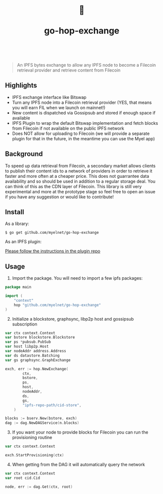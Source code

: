<h1 align="center"> 
	<br>
	  	🐸
	<br>
	<br>
	go-hop-exchange
	<br>
	<br>
	<br>
</h1>

> An IPFS bytes exchange to allow any IPFS node to become a Filecoin retrieval provider
> and retrieve content from Filecoin

## Highlights

- IPFS exchange interface like Bitswap
- Turn any IPFS node into a Filecoin retrieval provider (YES, that means you will earn FIL when we launch on mainnet!)
- New content is dispatched via Gossipsub and stored if enough space if available
- IPFS Plugin to wrap the default Bitswap implementation and fetch blocks from Filecoin if not available on the public IPFS network
- Does NOT allow for uploading to Filecoin (we will provide a separate plugin for that in the future, in the meantime you can use the Myel app)

## Background

To speed up data retrieval from Filecoin, a secondary market allows clients to publish their content ids to a network of providers
in order to retrieve it faster and more often at a cheaper price. This does not guarrantee data availability and so should be used
in addition to a regular storage deal. You can think of this as the CDN layer of Filecoin. This library is still very experimental 
and more at the prototype stage so feel free to open an issue if you have any suggestion or would like to contribute!

## Install

As a library:

```
$ go get github.com/myelnet/go-hop-exchange
```

As an IPFS plugin:

[Please follow the instructions in the plugin repo](https://github.com/myelnet/go-ipfs-hop-plugin)

## Usage

1. Import the package. You will need to import a few ipfs packages:

```go
package main

import (
	"context"
	hop "github.com/myelnet/go-hop-exchange"
)

```

2. Initialize a blockstore, graphsync, libp2p host and gossipsub subscription

```go
var ctx context.Context
var bstore blockstore.Blockstore
var ps *pubsub.PubSub
var host libp2p.Host
var nodeAddr address.Address
var ds datastore.Batching
var gs graphsync.GraphExchange

exch, err := hop.NewExchange(
		ctx,
		bstore,
		ps,
		host,
		nodeAddr,
		ds,
		gs,
		"ipfs-repo-path/cid-store",
	)

blocks := bserv.New(bstore, exch)
dag := dag.NewDAGService(n.blocks)

```

3. If you want your node to provide blocks for Filecoin you can run the provisioning routine

```go
var ctx context.Context

exch.StartProvisioning(ctx)
```

4. When getting from the DAG it will automatically query the network

```go
var ctx context.Context
var root cid.Cid

node, err := dag.Get(ctx, root)
```
